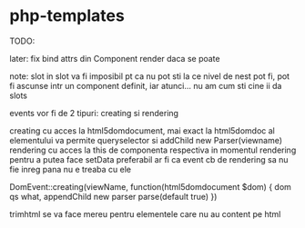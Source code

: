 # php-templates

TODO:

later: fix bind attrs din Component render daca se poate


note: slot in slot va fi imposibil pt ca nu pot sti la ce nivel de nest pot fi, pot fi ascunse intr un component definit, iar atunci... nu am cum sti cine ii da slots

events vor fi de 2 tipuri: creating si rendering

creating cu acces la html5domdocument, mai exact la html5domdoc al elementului va permite queryselector si addChild new Parser(viewname)
rendering cu acces la this de componenta respectiva in momentul rendering pentru a putea face setData
preferabil ar fi ca event cb de rendering sa nu fie inreg pana nu e treaba cu ele

DomEvent::creating(viewName, function(html5domdocument $dom) {
    dom qs what, appendChild new parser parse(default true)
})

trimhtml se va face mereu pentru elementele care nu au content pe html